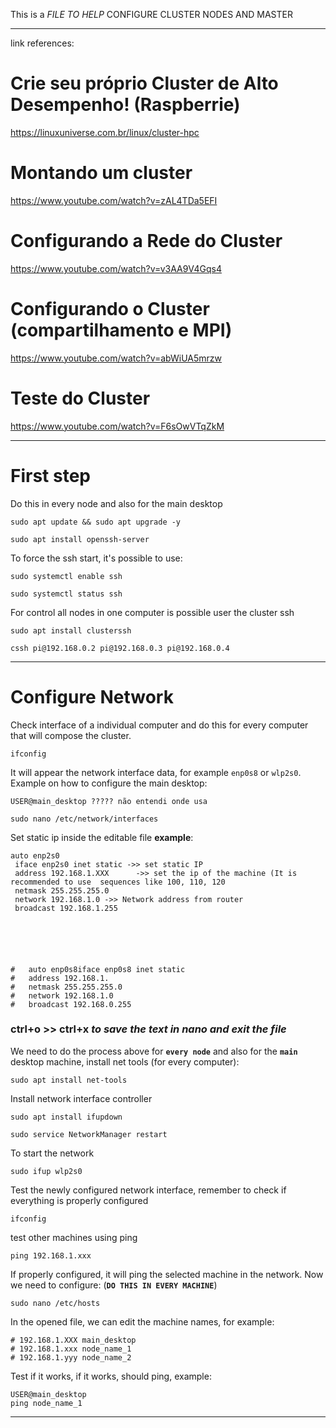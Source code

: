 This is a *FILE TO HELP* CONFIGURE CLUSTER NODES AND MASTER
___________________________________________________________________________
link references:
# Crie seu próprio Cluster de Alto Desempenho! (Raspberrie)
https://linuxuniverse.com.br/linux/cluster-hpc

# Montando um cluster
https://www.youtube.com/watch?v=zAL4TDa5EFI

# Configurando a Rede do Cluster
https://www.youtube.com/watch?v=v3AA9V4Gqs4

# Configurando o Cluster (compartilhamento e MPI)
https://www.youtube.com/watch?v=abWiUA5mrzw

# Teste do Cluster
https://www.youtube.com/watch?v=F6sOwVTqZkM


___________________________________________________________________________
# First step

 Do this in every node and also for the main desktop 

```
sudo apt update && sudo apt upgrade -y 
```

```
sudo apt install openssh-server 
```

To force the ssh start, it's possible to use:

```
sudo systemctl enable ssh
```

```
sudo systemctl status ssh
```
For control all nodes in one computer is possible user the cluster ssh
```
sudo apt install clusterssh
```

```
cssh pi@192.168.0.2 pi@192.168.0.3 pi@192.168.0.4
```
------------------------------------------------------------------------

#  Configure Network

Check interface of a individual computer and do this for every computer that will compose the cluster.

```
ifconfig
```

It will appear the network interface data, for example `enp0s8` or `wlp2s0`. Example on how to configure the main desktop:

```
USER@main_desktop ????? não entendi onde usa
```

```
sudo nano /etc/network/interfaces
```

Set static ip inside the editable file **example**:

```
auto enp2s0
 iface enp2s0 inet static ->> set static IP
 address 192.168.1.XXX		->> set the ip of the machine (It is recommended to use  sequences like 100, 110, 120
 netmask 255.255.255.0
 network 192.168.1.0 ->> Network address from router
 broadcast 192.168.1.255






#	auto enp0s8iface enp0s8 inet static   
#	address 192.168.1.
#	netmask 255.255.255.0
#	network 192.168.1.0		
#	broadcast 192.168.0.255
```
### ctrl+o >> ctrl+x     *to save the text in nano and exit the file*

 We need to do the process above for **`every node`** and also for the **`main`** desktop machine, install net tools (for every computer):
 
 ```
sudo apt install net-tools
```

Install network interface controller

```
sudo apt install ifupdown
```
```
sudo service NetworkManager restart
```
To start the network

```
sudo ifup wlp2s0
```

Test the newly configured network interface, remember to check if everything is properly configured

```
ifconfig
```

test other machines using ping

```
ping 192.168.1.xxx
```

If properly configured, it will ping the selected machine in the network. Now we need to configure: (**`DO THIS IN EVERY MACHINE`**)

```
sudo nano /etc/hosts
```

In the opened file, we can edit the machine names, for example:

```
# 192.168.1.XXX main_desktop
# 192.168.1.xxx node_name_1
# 192.168.1.yyy node_name_2
```

Test if it works, if it works, should ping, example:

```
USER@main_desktop 
ping node_name_1
```
__________________________________________________________________
